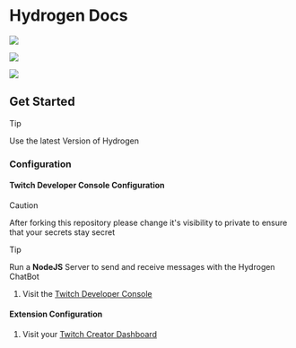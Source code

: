 # Hydrogen Docs

[![](https://img.shields.io/static/v1?label=adrian2793&message=hydrogen&color=blue&logo=github)](https://github.com/adrian2793/hydrogen)

[![](https://img.shields.io/github/release/adrian2793/hydrogen?include_prereleases=&sort=semver&color=blue)](https://github.com/adrian2793/hydrogen)

[![](https://img.shields.io/github/issues/adrian2793/hydrogen)](https://github.com/adrian2793/hydrogen/issues)

## Get Started

> [!TIP]
> Use the latest Version of Hydrogen

### Configuration

#### Twitch Developer Console Configuration

> [!CAUTION]
> After forking this repository please change it's visibility to private to ensure that your secrets stay secret

> [!TIP]
> Run a **NodeJS** Server to send and receive messages with the Hydrogen ChatBot

1. Visit the [Twitch Developer Console](https://dev.twitch.tv/console)

#### Extension Configuration

1. Visit your [Twitch Creator Dashboard]()